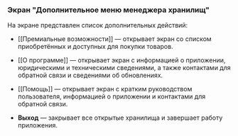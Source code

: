 ### Экран "Дополнительное меню менеджера хранилищ"

На экране представлен список дополнительных действий:

-   [[Премиальные возможности]] — открывает экран со списком приобретённых и доступных для покупки товаров.
    
-   [[О программе]] — открывает экран с информацией о приложении, юридическими и техническими сведениями, а также контактами для обратной связи и сведениями об обновлениях.
    
-   [[Помощь]] — открывает экран с кратким руководством пользователя, информацией о приложении и контактами для обратной связи.
    
-   **Выход** — закрывает все открытые хранилища и завершает работу приложения.